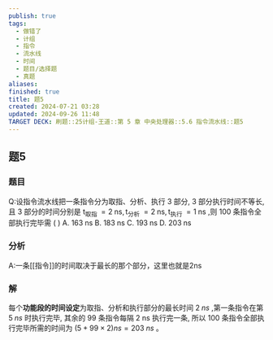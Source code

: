 ```yaml
---
publish: true
tags:
  - 做错了
  - 计组
  - 指令
  - 流水线
  - 时间
  - 题目/选择题
  - 真题
aliases: 
finished: true
title: 题5
created: 2024-07-21 03:28
updated: 2024-09-26 11:48
TARGET DECK: 刷题::25计组-王道::第 5 章 中央处理器::5.6 指令流水线::题5
---
```

## 题5
### 题目
Q:设指令流水线把一条指令分为取指、分析、执行 3 部分, 3 部分执行时间不等长, 且 3 部分的时间分别是 ${\mathrm{t}}_{\text{取指 }} = 2\mathrm{\;{ns}},{\mathrm{t}}_{\text{分析 }} = 2\mathrm{\;{ns}},{\mathrm{t}}_{\text{执行 }} = 1\mathrm{\;{ns}}$ ,则 100 条指令全部执行完毕需 ( )
A. ${163}\mathrm{\;{ns}}$ 
B. ${183}\mathrm{\;{ns}}$ 
C. ${193}\mathrm{\;{ns}}$ 
D. ${203}\mathrm{\;{ns}}$
### 分析
A:一条[[指令]]的时间取决于最长的那个部分，这里也就是2ns
### 解
每个**功能段的时间设定**为取指、分析和执行部分的最长时间 $2\;{ns}$ ,第一条指令在第 $5\;{ns}$ 时执行完毕, 其余的 99 条指令每隔 2 ns 执行完一条, 所以 100 条指令全部执行完毕所需的时间为 $( {5 + {99} \times  2}) {ns} = {203}\;{ns}$ 。


